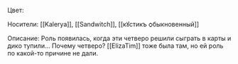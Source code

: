 Цвет: 

Носители: [[Kalerya]], [[Sandwitch]], [[кꙋстикъ ѻбыкновенный]]

Описание: 
Роль появилась, когда эти четверо решили сыграть в карты и дико тупили...
Почему четверо? [[ElizaTim]] тоже была там, но ей роль по какой-то причине не дали.